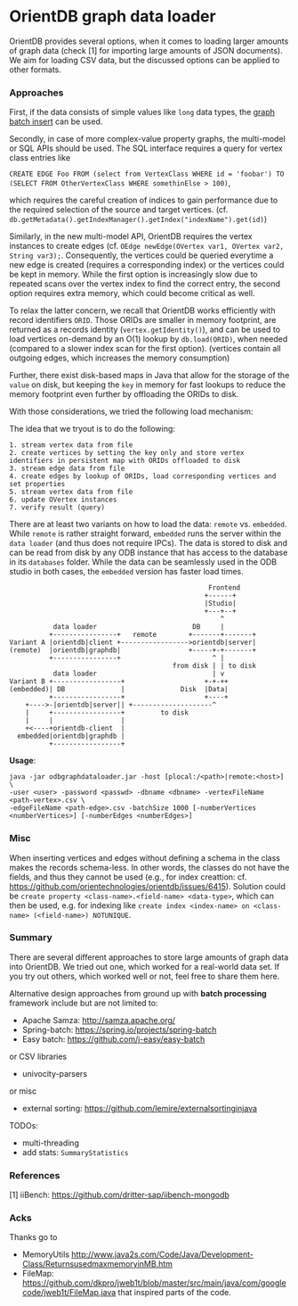 # OrientDB graph data loader

OrientDB provides several options, when it comes to loading larger amounts of graph data (check [1] for importing large amounts of JSON documents).
We aim for loading CSV data, but the discussed options can be applied to other formats.

### Approaches
First, if the data consists of simple values like `long` data types, the [graph batch insert](http://orientdb.com/docs/3.0.x/java/Graph-Batch-Insert.html) can be used.

Secondly, in case of more complex-value property graphs, the multi-model or SQL APIs should be used.
The SQL interface requires a query for vertex class entries like

```CREATE EDGE Foo FROM (select from VertexClass WHERE id = 'foobar') TO (SELECT FROM OtherVertexClass WHERE somethinElse > 100)```,

which requires the careful creation of indices to gain performance due to the required selection of the source and target vertices.
(cf. `db.getMetadata().getIndexManager().getIndex("indexName").get(id)`)

Similarly, in the new multi-model API, OrientDB requires the vertex instances to create edges (cf. `OEdge newEdge(OVertex var1, OVertex var2, String var3);`.
Consequently, the vertices could be queried everytime a new edge is created (requires a corresponding index) or the vertices could be kept in memory. While the first option is increasingly slow due to repeated scans over the vertex index to find the correct entry, the second option requires extra memory, which could become critical as well.

To relax the latter concern, we recall that OrientDB works efficiently with record identifiers `ORID`. Those ORIDs are smaller in memory footprint, are returned as a records identity (`vertex.getIdentity()`), and can be used to load vertices on-demand by an O(1) lookup by `db.load(ORID)`, when needed (compared to a slower index scan for the first option). (vertices contain all outgoing edges, which increases the memory consumption)

Further, there exist disk-based maps in Java that allow for the storage of the `value` on disk, but keeping the `key` in memory for fast lookups to reduce the memory footprint even further by offloading the ORIDs to disk.

With those considerations, we tried the following load mechanism:

The idea that we tryout is to do the following:
```
1. stream vertex data from file
2. create vertices by setting the key only and store vertex identifiers in persistent map with ORIDs offloaded to disk
3. stream edge data from file
4. create edges by lookup of ORIDs, load corresponding vertices and set properties
5. stream vertex data from file
6. update OVertex instances
7. verify result (query)
```

There are at least two variants on how to load the data: `remote` vs. `embedded`. While `remote` is rather straight forward, `embedded` runs the server within the `data loader` (and thus does not require IPCs). The data is stored to disk and can be read from disk by any ODB instance that has access to the database in its `databases` folder. While the data can be seamlessly used in the ODB studio in both cases, the `embedded` version has faster load times.

```
                                                  Frontend
                                                 +------+
                                                 |Studio|
                                                 +---+--+
                                                     ^
           data loader                        DB     |
          +----------------+   remote        +-------+-------+
Variant A |orientdb|client +----------------->orientdb|server|
(remote)  |orientdb|graphdb|                 +-----+-+-------+
          +----------------+                       ^ |
                                         from disk | | to disk
           data loader                             | v
Variant B +-----------------+                    +-+-++
(embedded)| DB              |              Disk  |Data|
          +-----------------+                    +----+
    +---->-|orientdb|server|| +--------------------^
    |     +-----------------+         to disk
    |     |                 |
    +<----+orientdb-client  |
  embedded|orientdb|graphdb |
          +-----------------+

```

**Usage**:
```
java -jar odbgraphdataloader.jar -host [plocal:/<path>|remote:<host>] \
-user <user> -password <passwd> -dbname <dbname> -vertexFileName <path-vertex>.csv \
-edgeFileName <path-edge>.csv -batchSize 1000 [-numberVertices <numberVertices>] [-numberEdges <numberEdges>]
```

### Misc

When inserting vertices and edges without defining a schema in the class makes the records schema-less. In other words, the classes do not have the fields, and thus they cannot be used (e.g., for index creattion: cf. https://github.com/orientechnologies/orientdb/issues/6415). Solution could be `create property <class-name>.<field-name> <data-type>`, which can then be used, e.g. for indexing like `create index <index-name> on <class-name> (<field-name>) NOTUNIQUE`.

### Summary

There are several different approaches to store large amounts of graph data into OrientDB.
We tried out one, which worked for a real-world data set.
If you try out others, which worked well or not, feel free to share them here.

Alternative design approaches from ground up with **batch processing** framework include but are not limited to:
- Apache Samza: http://samza.apache.org/
- Spring-batch: https://spring.io/projects/spring-batch
- Easy batch: https://github.com/j-easy/easy-batch

or CSV libraries

- univocity-parsers

or misc

- external sorting: https://github.com/lemire/externalsortinginjava

TODOs:
- multi-threading
- add stats: `SummaryStatistics`

### References

[1] iiBench: https://github.com/dritter-sap/iibench-mongodb

### Acks

Thanks go to 
- MemoryUtils http://www.java2s.com/Code/Java/Development-Class/ReturnsusedmaxmemoryinMB.htm
- FileMap: https://github.com/dkpro/jweb1t/blob/master/src/main/java/com/googlecode/jweb1t/FileMap.java
that inspired parts of the code.

